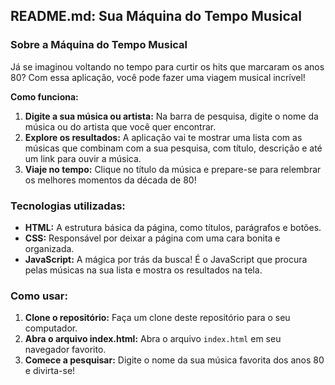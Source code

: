 ## **README.md: Sua Máquina do Tempo Musical** 

### **Sobre a Máquina do Tempo Musical**

Já se imaginou voltando no tempo para curtir os hits que marcaram os anos 80? Com essa aplicação, você pode fazer uma viagem musical incrível! 

**Como funciona:**

1. **Digite a sua música ou artista:** Na barra de pesquisa, digite o nome da música ou do artista que você quer encontrar.
2. **Explore os resultados:** A aplicação vai te mostrar uma lista com as músicas que combinam com a sua pesquisa, com título, descrição e até um link para ouvir a música.
3. **Viaje no tempo:** Clique no título da música e prepare-se para relembrar os melhores momentos da década de 80!

### **Tecnologias utilizadas:**

* **HTML:** A estrutura básica da página, como títulos, parágrafos e botões.
* **CSS:** Responsável por deixar a página com uma cara bonita e organizada.
* **JavaScript:** A mágica por trás da busca! É o JavaScript que procura pelas músicas na sua lista e mostra os resultados na tela.

### **Como usar:**

1. **Clone o repositório:** Faça um clone deste repositório para o seu computador.
2. **Abra o arquivo index.html:** Abra o arquivo `index.html` em seu navegador favorito.
3. **Comece a pesquisar:** Digite o nome da sua música favorita dos anos 80 e divirta-se!

